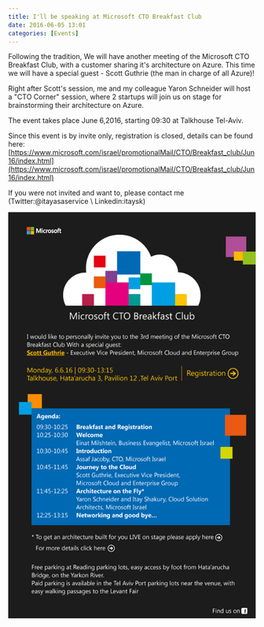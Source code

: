 ```yaml
---
title: I'll be speaking at Microsoft CTO Breakfast Club
date: 2016-06-05 13:01
categories: [Events]
---
```


Following the tradition, We will have another meeting of the Microsoft CTO Breakfast Club, with a customer sharing it's architecture on Azure.
This time we will have a special guest - Scott Guthrie (the man in charge of all Azure)!

Right after Scott's session, me and my colleague Yaron Schneider will host a "CTO Corner" session, where 2 startups will join us on stage for brainstorming their architecture on Azure.

The event takes place June 6,2016, starting 09:30 at Talkhouse Tel-Aviv.

Since this event is by invite only, registration is closed, details can be found here:
[https://www.microsoft.com/israel/promotionalMail/CTO/Breakfast_club/Jun16/index.html](https://www.microsoft.com/israel/promotionalMail/CTO/Breakfast_club/Jun16/index.html)

If you were not invited and want to, please contact me (Twitter:@itayasaservice \ Linkedin:itaysk)

![cto breakfast](/images/2016-06-05-ill-be-speaking-at-microsoft-cto-breakfast-club_cto_1.png)
